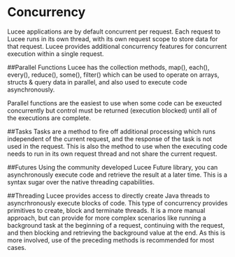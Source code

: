 # Concurrency
Lucee applications are by default concurrent per request. Each request to Lucee runs in its own thread, with its own request scope to store data for that request. Lucee provides additional concurrency features for concurrent execution within a single request.

##Parallel Functions
Lucee has the collection methods, map(), each(), every(), reduce(), some(), filter() which can be used to operate on arrays, structs & query data in parallel, and also used to execute code asynchronously.

Parallel functions are the easiest to use when some code can be exeucted concurrently but control must be returned (execution blocked) until all of the executions are complete.

##Tasks
Tasks are a method to fire off additional processing which runs independent of the current request, and the response of the task is not used in the request. This is also the method to use when the executing code needs to run in its own request thread and not share the current request.

##Futures
Using the community developed Lucee Future library, you can asynchronously execute code and retrieve the result at a later time. This is a syntax sugar over the native threading capabilities.

##Threading
Lucee provides access to directly create Java threads to asyncrhronously execute blocks of code. This type of concurrency provides primitives to create, block and terminate threads. It is a more manual approach, but can provide for more complex scenarios like running a background task at the beginning of a request, continuing with the request, and then blocking and retrieving the background value at the end. As this is more involved, use of the preceding methods is recommended for most cases.
